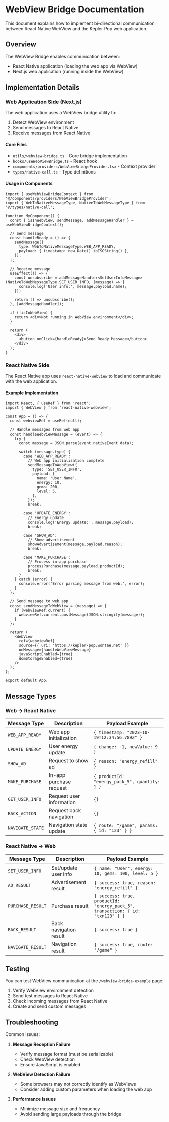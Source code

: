 # WebView Bridge Documentation

This document explains how to implement bi-directional communication between React Native WebView and the Kepler Pop web application.

## Overview

The WebView Bridge enables communication between:

- React Native application (loading the web app via WebView)
- Next.js web application (running inside the WebView)

## Implementation Details

### Web Application Side (Next.js)

The web application uses a WebView bridge utility to:

1. Detect WebView environment
2. Send messages to React Native
3. Receive messages from React Native

#### Core Files

- `utils/webview-bridge.ts` - Core bridge implementation
- `hooks/useWebViewBridge.ts` - React hook
- `components/providers/WebViewBridgeProvider.tsx` - Context provider
- `types/native-call.ts` - Type definitions

#### Usage in Components

```tsx
import { useWebViewBridgeContext } from '@/components/providers/WebViewBridgeProvider';
import { WebToNativeMessageType, NativeToWebMessageType } from '@/types/native-call';

function MyComponent() {
  const { isInWebView, sendMessage, addMessageHandler } = useWebViewBridgeContext();

  // Send message
  const handleReady = () => {
    sendMessage({
      type: WebToNativeMessageType.WEB_APP_READY,
      payload: { timestamp: new Date().toISOString() },
    });
  };

  // Receive message
  useEffect(() => {
    const unsubscribe = addMessageHandler<SetUserInfoMessage>(NativeToWebMessageType.SET_USER_INFO, (message) => {
      console.log('User info:', message.payload.name);
    });

    return () => unsubscribe();
  }, [addMessageHandler]);

  if (!isInWebView) {
    return <div>Not running in WebView environment</div>;
  }

  return (
    <div>
      <button onClick={handleReady}>Send Ready Message</button>
    </div>
  );
}
```

### React Native Side

The React Native app uses `react-native-webview` to load and communicate with the web application.

#### Example Implementation

```tsx
import React, { useRef } from 'react';
import { WebView } from 'react-native-webview';

const App = () => {
  const webviewRef = useRef(null);

  // Handle messages from web app
  const handleWebViewMessage = (event) => {
    try {
      const message = JSON.parse(event.nativeEvent.data);

      switch (message.type) {
        case 'WEB_APP_READY':
          // Web app initialization complete
          sendMessageToWebView({
            type: 'SET_USER_INFO',
            payload: {
              name: 'User Name',
              energy: 10,
              gems: 200,
              level: 5,
            },
          });
          break;

        case 'UPDATE_ENERGY':
          // Energy update
          console.log('Energy update:', message.payload);
          break;

        case 'SHOW_AD':
          // Show advertisement
          showAdvertisement(message.payload.reason);
          break;

        case 'MAKE_PURCHASE':
          // Process in-app purchase
          processPurchase(message.payload.productId);
          break;
      }
    } catch (error) {
      console.error('Error parsing message from web:', error);
    }
  };

  // Send message to web app
  const sendMessageToWebView = (message) => {
    if (webviewRef.current) {
      webviewRef.current.postMessage(JSON.stringify(message));
    }
  };

  return (
    <WebView
      ref={webviewRef}
      source={{ uri: 'https://kepler-pop.wontae.net' }}
      onMessage={handleWebViewMessage}
      javaScriptEnabled={true}
      domStorageEnabled={true}
    />
  );
};

export default App;
```

## Message Types

### Web → React Native

| Message Type     | Description              | Payload Example                               |
| ---------------- | ------------------------ | --------------------------------------------- |
| `WEB_APP_READY`  | Web app initialization   | `{ timestamp: "2023-10-19T12:34:56.789Z" }`   |
| `UPDATE_ENERGY`  | User energy update       | `{ change: -1, newValue: 9 }`                 |
| `SHOW_AD`        | Request to show ad       | `{ reason: "energy_refill" }`                 |
| `MAKE_PURCHASE`  | In-app purchase request  | `{ productId: "energy_pack_5", quantity: 1 }` |
| `GET_USER_INFO`  | Request user information | `{}`                                          |
| `BACK_ACTION`    | Request back navigation  | `{}`                                          |
| `NAVIGATE_STATE` | Navigation state update  | `{ route: "/game", params: { id: "123" } }`   |

### React Native → Web

| Message Type      | Description            | Payload Example                                                                |
| ----------------- | ---------------------- | ------------------------------------------------------------------------------ |
| `SET_USER_INFO`   | Set/update user info   | `{ name: "User", energy: 10, gems: 100, level: 5 }`                            |
| `AD_RESULT`       | Advertisement result   | `{ success: true, reason: "energy_refill" }`                                   |
| `PURCHASE_RESULT` | Purchase result        | `{ success: true, productId: "energy_pack_5", transaction: { id: "txn123" } }` |
| `BACK_RESULT`     | Back navigation result | `{ success: true }`                                                            |
| `NAVIGATE_RESULT` | Navigation result      | `{ success: true, route: "/game" }`                                            |

## Testing

You can test WebView communication at the `/webview-bridge-example` page:

1. Verify WebView environment detection
2. Send test messages to React Native
3. Check incoming messages from React Native
4. Create and send custom messages

## Troubleshooting

Common issues:

1. **Message Reception Failure**

   - Verify message format (must be serializable)
   - Check WebView detection
   - Ensure JavaScript is enabled

2. **WebView Detection Failure**

   - Some browsers may not correctly identify as WebViews
   - Consider adding custom parameters when loading the web app

3. **Performance Issues**
   - Minimize message size and frequency
   - Avoid sending large payloads through the bridge
